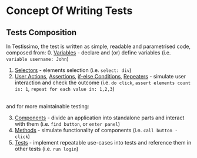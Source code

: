 # Concept Of Writing Tests

## Tests Composition

In Testissimo, the test is written as simple, readable and parametrised code, composed from:
0. [Variables](#/documentation/articles/concept-of-writting-tests/variables) - declare and (or) define variables (i.e. ```variable username: John```)
1. [Selectors](#/documentation/articles/concept-of-writting-tests/selectors) - elements selection (i.e. ```select: div```)
2. [User Actions](#/documentation/articles/concept-of-writting-tests/actions), [Assertions](#/documentation/articles/concept-of-writting-tests/assertions), [if-else Conditions](#/documentation/articles/concept-of-writting-tests/if-else-conditions), [Repeaters](#/documentation/articles/concept-of-writting-tests/repeaters) - simulate user interaction and check the outcome (i.e. ```do click```,  ```assert elements count is: 1```, ```repeat for each value in: 1,2,3```) 

<br>and for more maintainable testing:

3. [Components](#/documentation/articles/components) - divide an application into standalone parts and interact with them (i.e. ```find button```, or ```enter panel```)
4. [Methods](#/documentation/articles/methods) - simulate functionality of components (i.e. ```call button - click```)
5. [Tests](#/documentation/articles/tests) - implement repeatable use-cases into tests and reference them in other tests (i.e. ```run login```)

